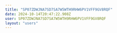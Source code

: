 ```yaml
---
title: "SP07ZDWJNA7SD7SA7W5WTH9RHW6PV1VFF9GV8RQF"
date: 2024-10-14T20:47:22.908Z
user: SP07ZDWJNA7SD7SA7W5WTH9RHW6PV1VFF9GV8RQF
layout: "users"
---
```

    